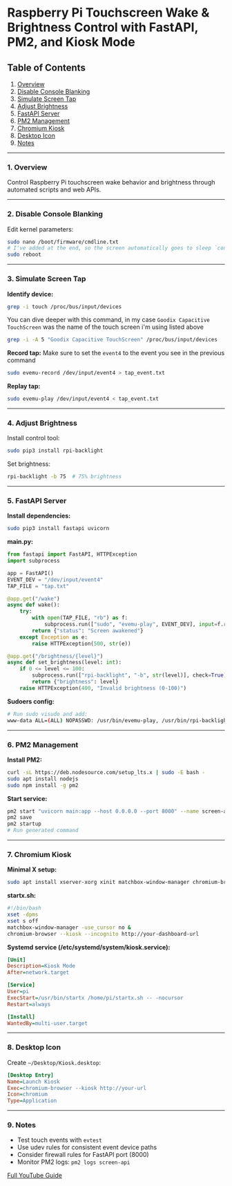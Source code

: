 # Raspberry Pi Touchscreen Wake & Brightness Control with FastAPI, PM2, and Kiosk Mode

## Table of Contents
1. [Overview](#1-overview)
2. [Disable Console Blanking](#2-disable-console-blanking)
3. [Simulate Screen Tap](#3-simulate-screen-tap)
4. [Adjust Brightness](#4-adjust-brightness)
5. [FastAPI Server](#5-fastapi-server)
6. [PM2 Management](#6-pm2-management)
7. [Chromium Kiosk](#7-chromium-kiosk)
8. [Desktop Icon](#8-desktop-icon)
9. [Notes](#9-notes)

---

### 1. Overview <a name="1-overview"></a>
Control Raspberry Pi touchscreen wake behavior and brightness through automated scripts and web APIs.

---

### 2. Disable Console Blanking <a name="2-disable-console-blanking"></a>
Edit kernel parameters:
```bash
sudo nano /boot/firmware/cmdline.txt
# I've added at the end, so the screen automatically goes to sleep `consoleblank=600`
sudo reboot
```

---

### 3. Simulate Screen Tap <a name="3-simulate-screen-tap"></a>
**Identify device:**
```bash
grep -i touch /proc/bus/input/devices
```

You can dive deeper with this command, in my case `Goodix Capacitive TouchScreen` was the name of the touch screen i'm using listed above
```bash
grep -i -A 5 "Goodix Capacitive TouchScreen" /proc/bus/input/devices
```

**Record tap:**
Make sure to set the `event4` to the event you see in the previous command

```bash
sudo evemu-record /dev/input/event4 > tap_event.txt
```

**Replay tap:**
```bash
sudo evemu-play /dev/input/event4 < tap_event.txt
```

---

### 4. Adjust Brightness <a name="4-adjust-brightness"></a>
Install control tool:
```bash
sudo pip3 install rpi-backlight
```

Set brightness:
```bash
rpi-backlight -b 75  # 75% brightness
```

---

### 5. FastAPI Server <a name="5-fastapi-server"></a>
**Install dependencies:**
```bash
sudo pip3 install fastapi uvicorn
```

**main.py:**
```python
from fastapi import FastAPI, HTTPException
import subprocess

app = FastAPI()
EVENT_DEV = "/dev/input/event4"
TAP_FILE = "tap.txt"

@app.get("/wake")
async def wake():
    try:
        with open(TAP_FILE, "rb") as f:
            subprocess.run(["sudo", "evemu-play", EVENT_DEV], input=f.read(), check=True)
        return {"status": "Screen awakened"}
    except Exception as e:
        raise HTTPException(500, str(e))

@app.get("/brightness/{level}")
async def set_brightness(level: int):
    if 0 <= level <= 100:
        subprocess.run(["rpi-backlight", "-b", str(level)], check=True)
        return {"brightness": level}
    raise HTTPException(400, "Invalid brightness (0-100)")
```

**Sudoers config:**
```bash
# Run sudo visudo and add:
www-data ALL=(ALL) NOPASSWD: /usr/bin/evemu-play, /usr/bin/rpi-backlight
```

---

### 6. PM2 Management <a name="6-pm2-management"></a>
**Install PM2:**
```bash
curl -sL https://deb.nodesource.com/setup_lts.x | sudo -E bash -
sudo apt install nodejs
sudo npm install -g pm2
```

**Start service:**
```bash
pm2 start "uvicorn main:app --host 0.0.0.0 --port 8000" --name screen-api
pm2 save
pm2 startup
# Run generated command
```

---

### 7. Chromium Kiosk <a name="7-chromium-kiosk"></a>
**Minimal X setup:**
```bash
sudo apt install xserver-xorg xinit matchbox-window-manager chromium-browser
```

**startx.sh:**
```bash
#!/bin/bash
xset -dpms
xset s off
matchbox-window-manager -use_cursor no &
chromium-browser --kiosk --incognito http://your-dashboard-url
```

**Systemd service (/etc/systemd/system/kiosk.service):**
```ini
[Unit]
Description=Kiosk Mode
After=network.target

[Service]
User=pi
ExecStart=/usr/bin/startx /home/pi/startx.sh -- -nocursor
Restart=always

[Install]
WantedBy=multi-user.target
```

---

### 8. Desktop Icon <a name="8-desktop-icon"></a>
Create `~/Desktop/Kiosk.desktop`:
```ini
[Desktop Entry]
Name=Launch Kiosk
Exec=chromium-browser --kiosk http://your-url
Icon=chromium
Type=Application
```

---

### 9. Notes <a name="9-notes"></a>
- Test touch events with `evtest`
- Use udev rules for consistent event device paths
- Consider firewall rules for FastAPI port (8000)
- Monitor PM2 logs: `pm2 logs screen-api`

[Full YouTube Guide](https://youtube.com/@timvdv)
